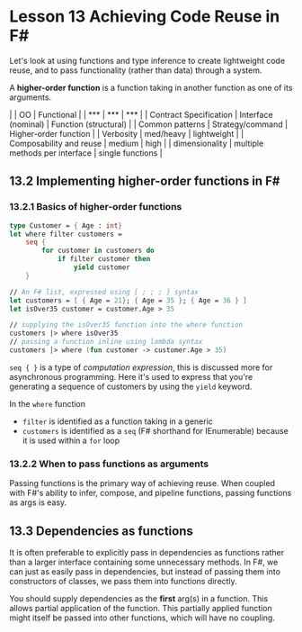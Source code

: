 # Lesson 13 Achieving Code Reuse in F#
Let's look at using functions and type inference to create lightweight code reuse, and to pass functionality (rather than data) through a system.

A __higher-order function__ is a function taking in another function as one of its arguments.

| | OO | Functional |
| *** | *** | *** |
| Contract Specification | Interface (nominal) | Function (structural) |
| Common patterns | Strategy/command | Higher-order function |
| Verbosity | med/heavy | lightweight |
| Composability and reuse | medium | high |
| dimensionality | multiple methods per interface | single functions |

## 13.2 Implementing higher-order functions in F#
### 13.2.1 Basics of higher-order functions
```fsharp
type Customer = { Age : int}
let where filter customers =
    seq {
        for customer in customers do
            if filter customer then
                yield customer
    }

// An F# list, expressed using [ ; ; ; ] syntax
let customers = [ { Age = 21}; { Age = 35 }; { Age = 36 } ]
let isOver35 customer = customer.Age > 35

// supplying the isOver35 function into the where function
customers |> where isOver35
// passing a function inline using lambda syntax
customers |> where (fun customer -> customer.Age > 35)
```
`seq { }` is a type of _computation expression_, this is discussed more for asynchronous programming.
Here it's used to express that you're generating a sequence of customers by using the `yield` keyword.

In the `where` function
- `filter` is identified as a function taking in a generic
- `customers` is identified as a `seq` (F# shorthand for IEnumerable<T>) because it is used within a `for` loop

### 13.2.2 When to pass functions as arguments
Passing functions is the primary way of achieving reuse.
When coupled with F#'s ability to infer, compose, and pipeline functions, passing functions as args is easy.

## 13.3 Dependencies as functions
It is often preferable to explicitly pass in dependencies as functions rather than a larger interface containing some unnecessary methods.
In F#, we can just as easily pass in dependencies, but instead of passing them into constructors of classes, we pass them into functions directly.

You should supply dependencies as the __first__ arg(s) in a function.
This allows partial application of the function.
This partially applied function might itself be passed into other functions, which will have no coupling.